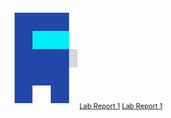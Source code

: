 ![Image](screenshot_lab_2.png)
[Lab Report 1](lab-report-1-week-2.html)
[Lab Report 1](https://derekcheung11.github.io/<your-lab-reports-repo>/lab-report-1-week-2.html)